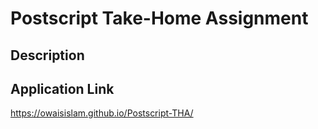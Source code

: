 # Postscript Take-Home Assignment

## Description

## Application Link
https://owaisislam.github.io/Postscript-THA/